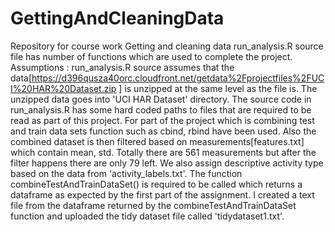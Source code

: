 GettingAndCleaningData
======================

Repository for course work Getting and cleaning data
run_analysis.R source file has number of functions which are used to complete the project.
Assumptions : 
run_analysis.R source assumes that the data[https://d396qusza40orc.cloudfront.net/getdata%2Fprojectfiles%2FUCI%20HAR%20Dataset.zip ] is unzipped at
the same level as the file is. The unzipped data goes into 'UCI HAR Dataset' directory. The source code in run_analysis.R has some hard coded paths
to files that are required to be read as part of this project. 
For part of the project which is combining test and train data sets function such as cbind, rbind have been used. Also the combined dataset is then filtered
based on measurements[features.txt] which contain mean, std. Totally there are 561 measurements but after the filter happens there are only 79 left. We also 
assign descriptive activity type based on the data from 'activity_labels.txt'. The function combineTestAndTrainDataSet() is required to be called which returns
a dataframe as expected by the first part of the assignment. I created a text file from the dataframe returned by the combineTestAndTrainDataSet function and uploaded
the tidy dataset file called 'tidydataset1.txt'. 
